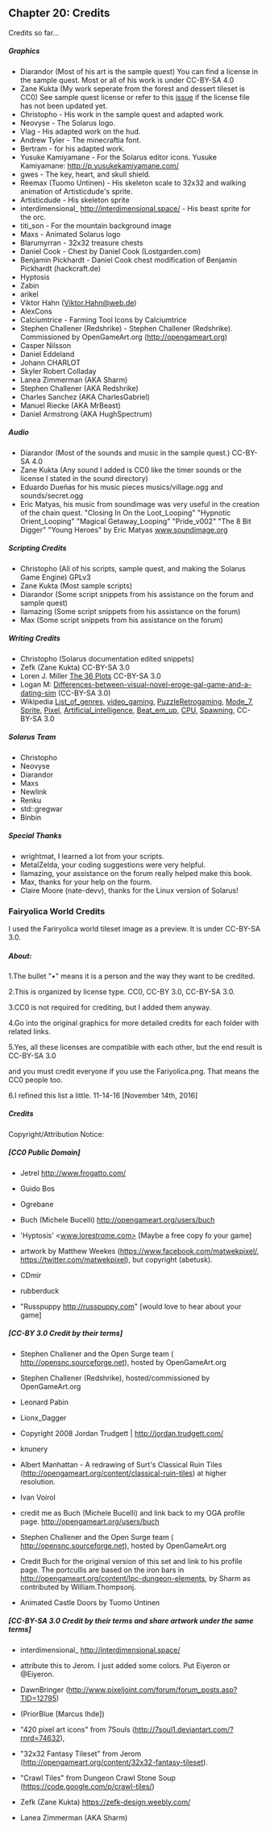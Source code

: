 
## Chapter 20: Credits

Credits so far...

##### Graphics
- Diarandor (Most of his art is the sample quest) You can find a license in the sample quest. Most or all of his work is under CC-BY-SA 4.0
- Zane Kukta (My work seperate from the forest and dessert tileset is CC0) See sample quest license or refer to this [issue](https://github.com/solarus-games/solarus-sample-quest/issues/11) if the license file has not been updated yet.
- Christopho - His work in the sample quest and adapted work.
- Neovyse - The Solarus logo.
- Vlag - His adapted work on the hud.
- Andrew Tyler - The minecraftia font.
- Bertram - for his adapted work.
- Yusuke Kamiyamane - For the Solarus editor icons. Yusuke Kamiyamane: http://p.yusukekamiyamane.com/
- gwes - The key, heart, and skull shield.
- Reemax (Tuomo Untinen) - His skeleton scale to 32x32 and walking animation of Artisticdude's sprite.
- Artisticdude - His skeleton sprite
- interdimensional_ <http://interdimensional.space/> - His beast sprite for the orc.
- titi_son - For the mountain background image
- Maxs - Animated Solarus logo
- Blarumyrran - 32x32 treasure chests
- Daniel Cook - Chest by Daniel Cook (Lostgarden.com)
- Benjamin Pickhardt - Daniel Cook chest modification of Benjamin Pickhardt (hackcraft.de)
- Hyptosis
- Zabin 
- arikel 
- Viktor Hahn (Viktor.Hahn@web.de)
- AlexCons
- Calciumtrice - Farming Tool Icons by Calciumtrice
- Stephen Challener (Redshrike) - Stephen Challener (Redshrike). Commissioned by OpenGameArt.org (http://opengameart.org)
- Casper Nilsson
- Daniel Eddeland 
- Johann CHARLOT
- Skyler Robert Colladay
- Lanea Zimmerman (AKA Sharm)
- Stephen Challener (AKA Redshrike)
- Charles Sanchez (AKA CharlesGabriel)
- Manuel Riecke (AKA MrBeast)
- Daniel Armstrong (AKA HughSpectrum)

##### Audio
- Diarandor (Most of the sounds and music in the sample quest.) CC-BY-SA 4.0
- Zane Kukta (Any sound I added is CC0 like the timer sounds or the license I stated in the sound directory)
- Eduardo Dueñas for his music pieces musics/village.ogg and sounds/secret.ogg
- Eric Matyas, his music from soundimage was very useful in the creation of the chain quest.
"Closing In On the Loot_Looping"
"Hypnotic Orient_Looping"
"Magical Getaway_Looping"
"Pride_v002"
"The 8 Bit Digger"
"Young Heroes"
by Eric Matyas
www.soundimage.org

##### Scripting Credits
- Christopho (All of his scripts, sample quest, and making the Solarus Game Engine) GPLv3
- Zane Kukta (Most sample scripts)
- Diarandor (Some script snippets from his assistance on the forum and sample quest)
- llamazing (Some script snippets from his assistance on the forum)
- Max (Some script snippets from his assistance on the forum)

##### Writing Credits
- Christopho (Solarus documentation edited snippets)
- Zefk (Zane Kukta) CC-BY-SA 3.0
- Loren J. Miller [The 36 Plots](https://www.rpglibrary.org/articles/storytelling/36plots.php) CC-BY-SA 3.0
- Logan M: [Differences-between-visual-novel-eroge-gal-game-and-a-dating-sim](http://anime.stackexchange.com/questions/4926/what-are-the-differences-between-visual-novel-eroge-gal-game-and-a-dating-sim) (CC-BY-SA 3.0)
- Wikipedia [List_of_genres,](https://en.wikipedia.org/wiki/List_of_genres) [video_gaming,](https://en.wikipedia.org/wiki/Quest_(video_gaming)) [Puzzle](https://en.wikipedia.org/wiki/Puzzle)[Retrogaming](https://en.wikipedia.org/wiki/Glossary_of_video_game_terms#Retrogaming), [Mode_7](https://en.wikipedia.org/wiki/Mode_7), [Sprite](https://en.wikipedia.org/wiki/Sprite_%28computer_graphics%29),
[Pixel](https://en.wikipedia.org/wiki/Pixel), [Artificial_intelligence](https://en.wikipedia.org/wiki/Artificial_intelligence_(video_games)), [Beat_em_up](https://en.wikipedia.org/wiki/Beat_%27em_up), [CPU](https://en.wikipedia.org/wiki/Central_processing_unit), [Spawning](https://en.wikipedia.org/wiki/Spawning_%28video_gaming%29), CC-BY-SA 3.0

##### Solarus Team
- Christopho
- Neovyse
- Diarandor
- Maxs
- Newlink
- Renku
- std::gregwar
- Binbin

##### Special Thanks
- wrightmat, I learned a lot from your scripts.
- MetalZelda, your coding suggestions were very helpful.
- llamazing, your assistance on the forum really helped make this book.
- Max, thanks for your help on the fourm.
- Claire Moore (nate-devv), thanks for the Linux version of Solarus!

### Fairyolica World Credits

I used the Fariryolica world tileset image as a preview. It is under CC-BY-SA 3.0.

##### About:

1.The bullet "•" means it is a person and the way they want to be credited. 

2.This is organized by license type. CC0, CC-BY 3.0, CC-BY-SA 3.0. 

3.CC0 is not required for crediting, but I added them anyway. 

4.Go into the original graphics for more detailed credits for each folder with related links. 

5.Yes, all these licenses are compatible with each other, but the end result is CC-BY-SA 3.0 

and you must credit everyone if you use the Fariyolica.png. That means the CC0 people too.

6.I refined this list a little. 11-14-16 [November 14th, 2016]

##### Credits

Copyright/Attribution Notice: 

##### [CC0 Public Domain]

- Jetrel <http://www.frogatto.com/>

- Guido Bos

- Ogrebane

- Buch (Michele Bucelli) <http://opengameart.org/users/buch>

- 'Hyptosis' <www.lorestrome.com> [Maybe a free copy fo your game]

- artwork by Matthew Weekes (https://www.facebook.com/matwekpixel/, https://twitter.com/matwekpixel), but copyright (abetusk).

- CDmir

- rubberduck

- "Russpuppy http://russpuppy.com" [would love to hear about your game]


##### [CC-BY 3.0 Credit by their terms]

- Stephen Challener and the Open Surge team ( http://opensnc.sourceforge.net), hosted by OpenGameArt.org

- Stephen Challener (Redshrike), hosted/commissioned by OpenGameArt.org

- Leonard Pabin

- Lionx_Dagger

- Copyright 2008 Jordan Trudgett | http://jordan.trudgett.com/

- knunery

- Albert Manhattan - A redrawing of Surt's Classical Ruin Tiles (http://opengameart.org/content/classical-ruin-tiles) at higher resolution.

- Ivan Voirol

- credit me as Buch (Michele Bucelli) and link back to my OGA profile page. <http://opengameart.org/users/buch>

- Stephen Challener and the Open Surge team ( http://opensnc.sourceforge.net), hosted by OpenGameArt.org

- Credit Buch for the original version of this set and link to his profile page. The portcullis are based on the iron bars in http://opengameart.org/content/lpc-dungeon-elements, by Sharm as contributed by William.Thompsonj.

- Animated Castle Doors by Tuomo Untinen

##### [CC-BY-SA 3.0 Credit by their terms and share artwork under the same terms]

- interdimensional_ <http://interdimensional.space/>

- attribute this to Jerom. I just added some colors. Put Eiyeron or @Eiyeron.

- DawnBringer (http://www.pixeljoint.com/forum/forum_posts.asp?TID=12795)

- (PriorBlue [Marcus Ihde])

- "420 pixel art icons" from 7Souls (http://7soul1.deviantart.com/?rnrd=74632),

- "32x32 Fantasy Tileset" from Jerom (http://opengameart.org/content/32x32-fantasy-tileset).

- "Crawl Tiles" from Dungeon Crawl Stone Soup (https://code.google.com/p/crawl-tiles/)

- Zefk (Zane Kukta) <https://zefk-design.weebly.com/>

- Lanea Zimmerman (AKA Sharm)

